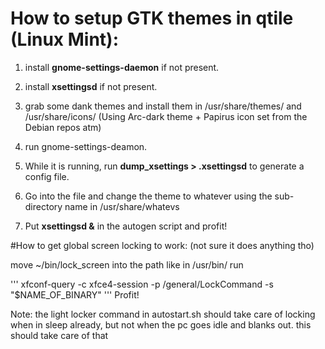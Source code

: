 
# How to setup GTK themes in qtile (Linux Mint):

1. install **gnome-settings-daemon** if not present.

2. install **xsettingsd** if not present.

3. grab some dank themes and install them in /usr/share/themes/ and /usr/share/icons/ (Using Arc-dark theme + Papirus icon set from the Debian repos atm)

4. run gnome-settings-deamon.

5. While it is running, run **dump\_xsettings > .xsettingsd** to generate a config file.

6. Go into the file and change the theme to whatever using the sub-directory name in /usr/share/whatevs

7. Put **xsettingsd &** in the autogen script and profit! 

#How to get global screen locking to work: (not sure it does anything tho)

move ~/bin/lock_screen into the path like in /usr/bin/
run

'''
xfconf-query -c xfce4-session -p /general/LockCommand -s "$NAME_OF_BINARY"
'''
Profit!

Note: the light locker command in autostart.sh should take care of locking when in sleep already, but not when the pc goes idle and blanks out. this should take care of that 
